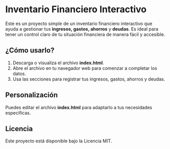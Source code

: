 # Inventario Financiero Interactivo

Este es un proyecto simple de un inventario financiero interactivo que ayuda a gestionar tus **ingresos, gastos, ahorros** y **deudas**. Es ideal para tener un control claro de tu situación financiera de manera fácil y accesible.

## ¿Cómo usarlo?

1. Descarga o visualiza el archivo **index.html**.
2. Abre el archivo en tu navegador web para comenzar a completar los datos.
3. Usa las secciones para registrar tus ingresos, gastos, ahorros y deudas.

## Personalización

Puedes editar el archivo **index.html** para adaptarlo a tus necesidades específicas.

## Licencia

Este proyecto está disponible bajo la Licencia MIT.
